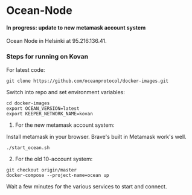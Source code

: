 # Ocean-Node
#### In progress: update to new metamask account system

Ocean Node in Helsinki at 95.216.136.41.


### Steps for running on Kovan

For latest code:
```
git clone https://github.com/oceanprotocol/docker-images.git
```

Switch into repo and set environment variables:
```
cd docker-images
export OCEAN_VERSION=latest
export KEEPER_NETWORK_NAME=kovan
```

1. For the new metamask account system:

Install metamask in your browser. Brave's built in Metamask work's well.
```
./start_ocean.sh
```

2. For the old 10-account system:
```
git checkout origin/master
docker-compose --project-name=ocean up
```

Wait a few minutes for the various services to start and connect.
